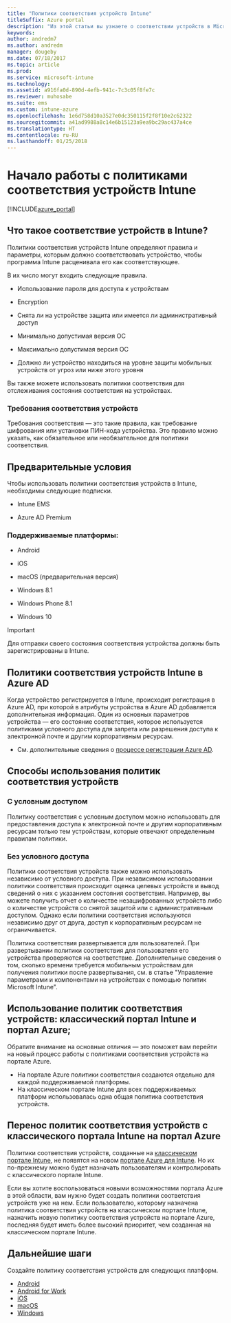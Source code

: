 ```yaml
---
title: "Политики соответствия устройств Intune"
titleSuffix: Azure portal
description: "Из этой статьи вы узнаете о соответствии устройств в Microsoft Intune\""
keywords: 
author: andredm7
ms.author: andredm
manager: dougeby
ms.date: 07/18/2017
ms.topic: article
ms.prod: 
ms.service: microsoft-intune
ms.technology: 
ms.assetid: a916fa0d-890d-4efb-941c-7c3c05f8fe7c
ms.reviewer: muhosabe
ms.suite: ems
ms.custom: intune-azure
ms.openlocfilehash: 1e6d758d10a3527e0dc350115f2f8f10e2c62322
ms.sourcegitcommit: a41ad9988a8c14e6b15123a9ea9bc29ac437a4ce
ms.translationtype: HT
ms.contentlocale: ru-RU
ms.lasthandoff: 01/25/2018
---
```

# <a name="get-started-with-intune-device-compliance-policies"></a>Начало работы с политиками соответствия устройств Intune

[!INCLUDE[azure_portal](./includes/azure_portal.md)]

## <a name="what-is-device-compliance-in-intune"></a>Что такое соответствие устройств в Intune?

Политики соответствия устройств Intune определяют правила и параметры, которым должно соответствовать устройство, чтобы программа Intune расценивала его как соответствующее.

В их число могут входить следующие правила.

- Использование пароля для доступа к устройствам

- Encryption

- Снята ли на устройстве защита или имеется ли административный доступ

- Минимально допустимая версия ОС

- Максимально допустимая версия ОС

- Должно ли устройство находиться на уровне защиты мобильных устройств от угроз или ниже этого уровня

Вы также можете использовать политики соответствия для отслеживания состояния соответствия на устройствах.

### <a name="device-compliance-requirements"></a>Требования соответствия устройств

Требования соответствия — это такие правила, как требование шифрования или установки ПИН-кода устройства. Это правило можно указать, как обязательное или необязательное для политики соответствия.

<!---### Actions for noncompliance

You can specify what needs to happen when a device is determined as noncompliant. This can be a sequence of actions during a specific time.
When you specify these actions, Intune will automatically initiate them in the sequence you specify. See the following example of a sequence of
actions for a device that continues to be in the noncompliant status for
a week:

-   When the device is first determined to be non-compliant, an email with noncompliant notification is sent to the user.

-   3 days after initial noncompliance state, a follow up reminder is sent to the user.

-   5 days after initial noncompliance state, a final reminder with a notification that access to company resources will be blocked on the device in 2 days if the compliance issues are not remediated is sent to the user.

-   7 days after initial noncompliance state, access to company resources is blocked. This requires that you have conditional access policy that specifies that access from noncompliant devices should    be blocked for services such as Exchange and SharePoint.

### Grace Period

This is the time between when a device is first determined as
noncompliant to when access to company resources on that device is blocked. This time allows for time that the user has to resolve
compliance issues on the device. You can also use this time to create your action sequences to send notifications to the user before their access is blocked.

Remember that you need to implement conditional access policies in addition to compliance policies in order for access to company resources to be blocked.--->

##  <a name="pre-requisites"></a>Предварительные условия

Чтобы использовать политики соответствия устройств в Intune, необходимы следующие подписки.

- Intune EMS

- Azure AD Premium

###  <a name="supported-platforms"></a>Поддерживаемые платформы:

-   Android

-   iOS

-   macOS (предварительная версия)

-   Windows 8.1

-   Windows Phone 8.1

-   Windows 10

> [!IMPORTANT]
> Для отправки своего состояния соответствия устройства должны быть зарегистрированы в Intune.

## <a name="how-intune-device-compliance-policies-work-with-azure-ad"></a>Политики соответствия устройств Intune в Azure AD

Когда устройство регистрируется в Intune, происходит регистрация в Azure AD, при которой в атрибуты устройства в Azure AD добавляется дополнительная информация. Один из основных параметров устройства — его состояние соответствия, которое используется политиками условного доступа для запрета или разрешения доступа к электронной почте и другим корпоративным ресурсам.

- См. дополнительные сведения о [процессе регистрации Azure AD](https://docs.microsoft.com/azure/active-directory/active-directory-device-registration-overview).

##  <a name="ways-to-use-device-compliance-policies"></a>Способы использования политик соответствия устройств

### <a name="with-conditional-access"></a>С условным доступом
Политику соответствия с условным доступом можно использовать для предоставления доступа к электронной почте и другим корпоративным ресурсам только тем устройствам, которые отвечают определенным правилам политики.

### <a name="without-conditional-access"></a>Без условного доступа
Политики соответствия устройств также можно использовать независимо от условного доступа. При независимом использовании политики соответствия происходит оценка целевых устройств и вывод сведений о них с указанием состояния соответствия. Например, вы можете получить отчет о количестве незашифрованных устройств либо о количестве устройств со снятой защитой или с административным доступом. Однако если политики соответствия используются независимо друг от друга, доступ к корпоративным ресурсам не ограничивается.

Политика соответствия развертывается для пользователей. При развертывании политики соответствия для пользователя его устройства проверяются на соответствие. Дополнительные сведения о том, сколько времени требуется мобильным устройствам для получения политики после развертывания, см. в статье "Управление параметрами и компонентами на устройствах с помощью политик Microsoft Intune".

##  <a name="using-device-compliance-policies-in-the-intune-classic-portal-vs-azure-portal"></a>Использование политик соответствия устройств: классический портал Intune и портал Azure;

Обратите внимание на основные отличия — это поможет вам перейти на новый процесс работы с политиками соответствия устройств на портале Azure.

- На портале Azure политики соответствия создаются отдельно для каждой поддерживаемой платформы.
- На классическом портале Intune для всех поддерживаемых платформ использовалась одна общая политика соответствия устройств.

<!--- -   In the Azure portal, you have the ability to specify actions and notifications that are intiated when a device is determined to be noncompliant. This ability does not exist in the Intune admin console.

-   In the Azure portal, you can set a grace period to allow time for the end-user to get their device back to compliance status before they completely lose the ability to get company data on their device. This is not available in the Intune admin console.--->

##  <a name="migrate-device-compliance-policies-from-the-intune-classic-portal-to-the-azure-portal"></a>Перенос политик соответствия устройств с классического портала Intune на портал Azure

Политики соответствия устройств, созданные на [классическом портале Intune](https://manage.microsoft.com), не появятся на новом [портале Azure для Intune](https://portal.azure.com). Но их по-прежнему можно будет назначать пользователям и контролировать с классического портале Intune.

Если вы хотите воспользоваться новыми возможностями портала Azure в этой области, вам нужно будет создать политики соответствия устройств уже на нем. Если пользователю, которому назначена политика соответствия устройств на классическом портале Intune, назначить новую политику соответствия устройств на портале Azure, последняя будет иметь более высокий приоритет, чем созданная на классическом портале Intune.

##  <a name="next-steps"></a>Дальнейшие шаги

Создайте политику соответствия устройств для следующих платформ.

- [Android](compliance-policy-create-android.md)
- [Android for Work](compliance-policy-create-android-for-work.md)
- [iOS](compliance-policy-create-ios.md)
- [macOS](compliance-policy-create-mac-os.md)
- [Windows](compliance-policy-create-windows.md)
